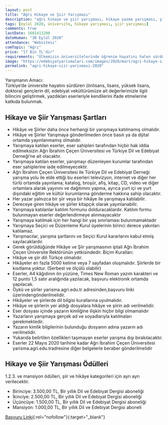 ```yaml
---
layout: post
title: "Ağrı Hikaye ve Şiir Yarışması"
description: "ağrı hikaye ve şiir yarışması, hikaye yazma yarışması, şiir yarışmaları 2020, para ödüllü yarışmalar 2020"
tags: [eylül 2020, üniversite, hikaye yarışması, şiir yarışması]
comments: true
lastDate: 1601413200    
dateHuman: "30 Eylül 2020"
attendance: "Websitesi"
comTopic: "Ağrı"
price: "17 Bin TL'dir"
requirements: "Ülkemizin üniversitelerinde öğrenim hayatını halen sürdüren önlisans, lisans, yüksek lisans ve doktoraöğrencileri katılabilir"
image: "https://edebiyatyarismalari.com/images/2020/mart/agri-hikaye-siir-yarismasi.jpg"
permalink: "agri-hikaye-siir-yarismasi-2020"
---
```


Yarışmanın Amacı:  
Türkiye’de üniversite hayatını sürdüren (önlisans, lisans, yüksek lisans, doktora) gençlerin dil, edebiyat vekültürümüze ait değerlerimizle ilgili bilincini geliştirmek, yazdıkları eserleriyle kendilerini ifade etmelerine katkıda bulunmak.  

## Hikaye ve Şiir Yarışması Şartları
- Hikâye ve Şiirler daha önce herhangi bir yarışmaya katılmamış olmalıdır.
- Hikâye ve Şiirler Yarışmaya gönderilmeden önce basılı ya da dijital ortamda yayınlanmamış olmalıdır.
- Yarışmaya katılan  eserler, eser sahipleri tarafından hiçbir hak iddia edilmeksizin Ağrı İbrahim Çeçen Üniversitesi ve Türkiye Dil ve Edebiyat Derneği’ne ait olacaktır.
- Yarışmaya katılan eserler, yarışmayı düzenleyen kurumlar tarafından eser sahiplerine iade edilmeyecektir.
- Ağrı İbrahim Çeçen Üniversitesi ile Türkiye Dil ve Edebiyat Derneği yarışma yolu ile elde ettiği bu eserleri televizyon, internet ve diğer her türlü ortamda yayınlama; katalog, broşür, afiş, kitap, CD, video ve diğer ortamlara alarak yayınını ve dağıtımını yapma, ayrıca yurt içi ve yurt dışındaki eğitim ve kültür kurumlarına gönderme hakkına sahip olacaktır.
- Her yazar yalnızca bir şiir veya bir hikâye ile yarışmaya katılabilir.
- Dereceye giren hikâye ve şiirler kitapçık olarak yayınlanabilir.
- Yarışmaya katılanlar katılım formunu dolduracaklardır. Katılım formu bulunmayan eserler değerlendirmeye alınmayacaktır
- Yarışmaya katılmak için her hangi bir yaş sınırlaması bulunmamaktadır
- Yarışmaya Seçici ve Düzenleme Kurul üyelerinin birinci derece yakınları katılamaz.
- Yarışmacılar, yarışma şartlarını ve Seçici Kurul kararlarını kabul etmiş sayılacaklardır.
- Gerek görüldüğünde Hikâye ve Şiir yarışmasının iptali Ağrı İbrahim Çeçen Üniversite Rektörünün yetkisindedir. 
Biçim Kuralları:  
- Hikâye ve şiir dili Türkçe olmalıdır.
- Hikâyeler en fazla 5000 kelime veya 7 sayfadan oluşmalıdır. Şiirlerde bir kısıtlama yoktur. (Serbest ve ölçülü olabilir)
- Eserler, A4 kâğıdının ön yüzüne, Times New Roman yazım karakteri ve 12 punto 1,5 satır aralığında yazılacak, başvuru elektronik ortamda yapılacak.
- Öykü ve şiirler yarisma.agri.edu.tr adresinden,başvuru linki üzerindengönderilmelidir.
- Hikâyeler ve şiirlerde dil bilgisi kurallarına uyulmalıdır.
- Hikâye ve şiirlerin yer aldığı dosyalara hikâye ve şiirin adı verilmelidir.
- Eser dosyası içinde yazarın kimliğine ilişkin hiçbir bilgi olmamalıdır
- Yazarların yarışmaya gerçek ad ve soyadlarıyla katılmaları gerekmektedir.
- Yazarın kimlik bilgilerinin bulunduğu dosyanın adına yazarın adı verilmelidir.
- Yukarıda belirtilen özellikleri taşımayan eserler yarışma dışı bırakılacaktır.
- Eserler 22 Mayıs 2020 tarihine kadar Ağrı İbrahim Çeçen Üniversitesi yarisma.agri.edu.tradresine diğer belgelerle beraber gönderilmelidir

## Hikaye ve Şiir Yarışması Ödülleri
1.2.3. ve mansiyon ödülleri, şiir ve hikâye kategorileri için ayrı ayrı verilecektir.  
- Birinciye: 3.500,00 TL, Bir yıllık Dil ve Edebiyat Dergisi aboneliği
- İkinciye: 2.500,00 TL, Bir yıllık Dil ve Edebiyat Dergisi aboneliği
- Üçüncüye: 1.500,00 TL, Bir yıllık Dil ve Edebiyat Dergisi aboneliği
- Mansiyon: 1.000,00 TL, Bir yıllık Dil ve Edebiyat Dergisi aboneli

[Başvuru Linki](https://yarisma.agri.edu.tr/basvuru.aspx?ref=edebiyatyarismalari.com){:rel="nofollow"}{:target="_blank"}